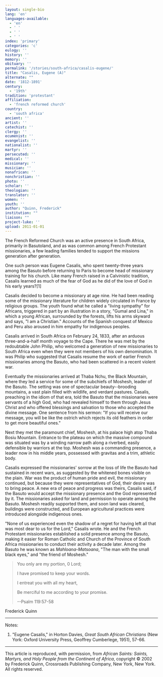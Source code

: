 ```yaml
---
layout: single-bio
lang: 'en'
languages-available:
  - 'en'
  - ' '
  - ' '
  - ' '
index: 'primary'
categories: 'c'
eulogy: ''
history: ''
memory: ''
obituary: ''
permalink: '/stories/south-africa/casalis-eugene/'
title: "Casalis, Eugene (A)"
alternate: ""
date: '1812-1891'
century:
  - '19th'
tradition: 'protestant'
affiliation:
  - 'french reformed church'
country:
  - 'south africa'
ancient: ''
artist: ''
catechist: ''
clergy: ''
ecumenist: ''
evangelist: ''
nationalist: ''
martyr: ''
persecuted: ''
medical: ''
missionary: ''
musician: ''
nonafrican: ''
nonchristian: ''
photo: ''
scholar: ''
theologian: ''
translator: ''
women: ''
youth: ''
author: "Quinn, Frederick"
institution: ""
liaison: ""
project-luke: ''
upload: 2011-01-01
---
```




The French Reformed Church was an active presence in South Africa, primarily in Basutoland, and as was common among French Protestant missionaries, a few leading families tended to support the missions generation after generation.

One such person was Eugene Casalis, who spent twenty-three years among the Basuto before returning to Paris to become head of missionary training for his church. Like many French raised in a Calvinistic tradition, Casalis learned as much of the fear of God as he did of the love of God in his early years?[1]

Casalis decided to become a missionary at age nine. He had been reading some of the missionary literature for children widely circulated in France by religious groups. The youth found what he called a "living sympathy" for Africans, triggered in part by an illustration in a story, "Gumal and Lina," in which a young African, surrounded by the forests, lifts his arms skyward and says, "I am a Christian." Accounts of the Spanish conquest of Mexico and Peru also aroused in him empathy for indigenous peoples.

Casalis arrived in South Africa on February 24, 1833, after an arduous three-and-a-half month voyage to the Cape. There he was met by the redoubtable John Philip, who welcomed a generation of new missionaries to South Africa even when they were not members of his own denomination. It was Philip who suggested that Casalis resume the work of earlier French missionaries among the Basuto, who had been scattered in a recent violent war.

Eventually the missionaries arrived at Thaba Nchu, the Black Mountain, where they led a service for some of the subchiefs of Moshesh, leader of the Basuto. The setting was one of spectacular beauty--brooding mountains, a vast plain filled with wildlife, and verdant pastures. Casalis, preaching in the idiom of that era, told the Basuto that the missionaries were servants of a high God, who had revealed himself to them through Jesus Christ and who offered blessings and salvation to those who accepted the divine message. One sentence from his sermon: "If you will receive our message, you will be like the ostrich which rejects its old feathers in order to get more beautiful ones."

Next they met the paramount chief, Moshesh, at his palace high atop Thaba Bosiu Mountain. Entrance to the plateau on which the massive compound was situated was by a winding narrow path along a riverbed, easily defensible by warriors at the top. Moshesh was a commanding presence, a leader now in his middle years, possessed with gravitas and a trim, athletic body.

Casalis expressed the missionaries' sorrow at the loss of life the Basuto had sustained in recent wars, as suggested by the whitened bones visible on the plain. War was the product of human pride and evil, the missionary continued, but because they were representatives of God, their desire was to bring peace. A new era of peace and progress was theirs, Casalis said, if the Basuto would accept the missionary presence and the God represented by it. The missionaries asked for land and permission to operate among the Basuto. Moshesh readily supported them, and soon land was cleared, buildings were constructed, and European agricultural practices were introduced alongside indigenous ones.

"None of us experienced even the shadow of a regret for having left all that was most dear to us for the Lord," Casalis wrote. He and the French Protestant missionaries established a solid presence among the Basuto, making it easier for Roman Catholic and Church of the Province of South Africa missionaries to conduct their activity a decade later. Among the Basuto he was known as *Mahloana-Matsoana*, "The man with the small black eyes," and "the friend of Moshesh."

> You only are my portion, 0 Lord;
> 
> I have promised to keep your words.
> 
> I entreat you with all my heart,
> 
> Be merciful to me according to your promise.
> 
> --Psalm 119:57-58
> 

Frederick Quinn

---

Notes:

1. "Eugene Casalis," in Horton Davies, *Great South African Christians* (New York: Oxford University Press, Geoffrey Cumberlege, 1951), 57-66.

---

This article is reproduced, with permission, from *African Saints: Saints, Martyrs, and Holy People from the Continent of Africa*, copyright &copy; 2002 by Frederick Quinn, Crossroads Publishing Company, New York, New York.  All rights reserved.